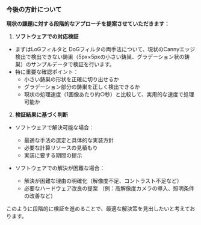 ### 今後の方針について

**現状の課題に対する段階的なアプローチを提案させていただきます：**

1. **ソフトウェアでの対応検証**
- まずはLoGフィルタと DoGフィルタの両手法について、現状のCannyエッジ検出で検出できない鋳巣（5px×5pxの小さい鋳巣、グラデーション状の鋳巣）のサンプルデータで検証を行います。
- 特に重要な確認ポイント：
  - 小さい鋳巣の形状を正確に切り出せるか
  - グラデーション部分の鋳巣を正しく検出できるか
  - 現状の処理速度（1画像あたり約○秒）と比較して、実用的な速度で処理可能か

2. **検証結果に基づく判断**
- ソフトウェアで解決可能な場合：
  - 最適な手法の選定と具体的な実装方針
  - 必要な計算リソースの見積もり
  - 実装に要する期間の提示

- ソフトウェアでの解決が困難な場合：
  - 解決が困難な理由の明確化（解像度不足、コントラスト不足など）
  - 必要なハードウェア改良の提案
    （例：高解像度カメラの導入、照明条件の改善など）

このように段階的に検証を進めることで、最適な解決策を見出したいと考えております。

